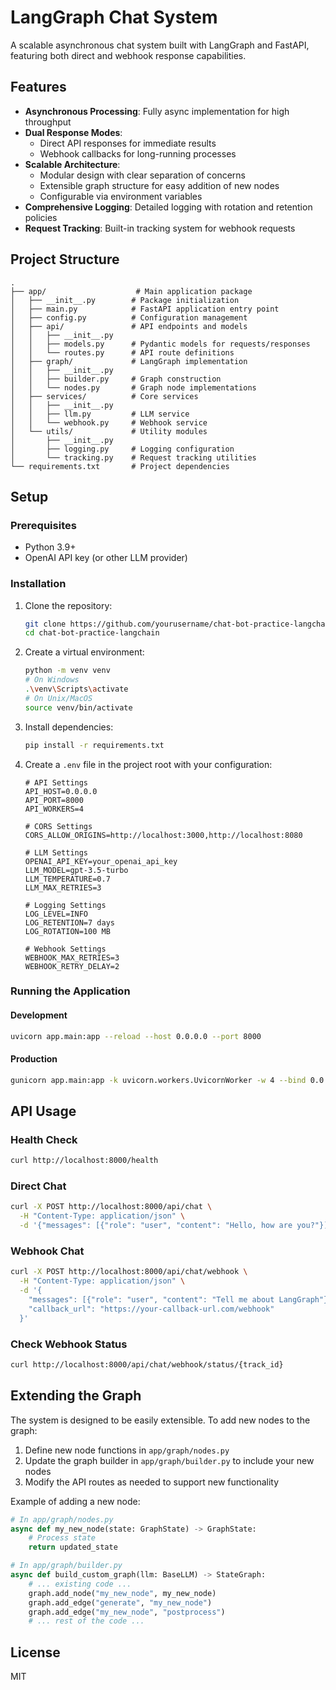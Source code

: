 # LangGraph Chat System

A scalable asynchronous chat system built with LangGraph and FastAPI, featuring both direct and webhook response capabilities.

## Features

- **Asynchronous Processing**: Fully async implementation for high throughput
- **Dual Response Modes**:
  - Direct API responses for immediate results
  - Webhook callbacks for long-running processes
- **Scalable Architecture**:
  - Modular design with clear separation of concerns
  - Extensible graph structure for easy addition of new nodes
  - Configurable via environment variables
- **Comprehensive Logging**: Detailed logging with rotation and retention policies
- **Request Tracking**: Built-in tracking system for webhook requests

## Project Structure

```
.
├── app/                    # Main application package
│   ├── __init__.py        # Package initialization
│   ├── main.py            # FastAPI application entry point
│   ├── config.py          # Configuration management
│   ├── api/               # API endpoints and models
│   │   ├── __init__.py
│   │   ├── models.py      # Pydantic models for requests/responses
│   │   └── routes.py      # API route definitions
│   ├── graph/             # LangGraph implementation
│   │   ├── __init__.py
│   │   ├── builder.py     # Graph construction
│   │   └── nodes.py       # Graph node implementations
│   ├── services/          # Core services
│   │   ├── __init__.py
│   │   ├── llm.py         # LLM service
│   │   └── webhook.py     # Webhook service
│   └── utils/             # Utility modules
│       ├── __init__.py
│       ├── logging.py     # Logging configuration
│       └── tracking.py    # Request tracking utilities
└── requirements.txt       # Project dependencies
```

## Setup

### Prerequisites

- Python 3.9+
- OpenAI API key (or other LLM provider)

### Installation

1. Clone the repository:
   ```bash
   git clone https://github.com/yourusername/chat-bot-practice-langchain.git
   cd chat-bot-practice-langchain
   ```

2. Create a virtual environment:
   ```bash
   python -m venv venv
   # On Windows
   .\venv\Scripts\activate
   # On Unix/MacOS
   source venv/bin/activate
   ```

3. Install dependencies:
   ```bash
   pip install -r requirements.txt
   ```

4. Create a `.env` file in the project root with your configuration:
   ```
   # API Settings
   API_HOST=0.0.0.0
   API_PORT=8000
   API_WORKERS=4
   
   # CORS Settings
   CORS_ALLOW_ORIGINS=http://localhost:3000,http://localhost:8080
   
   # LLM Settings
   OPENAI_API_KEY=your_openai_api_key
   LLM_MODEL=gpt-3.5-turbo
   LLM_TEMPERATURE=0.7
   LLM_MAX_RETRIES=3
   
   # Logging Settings
   LOG_LEVEL=INFO
   LOG_RETENTION=7 days
   LOG_ROTATION=100 MB
   
   # Webhook Settings
   WEBHOOK_MAX_RETRIES=3
   WEBHOOK_RETRY_DELAY=2
   ```

### Running the Application

#### Development

```bash
uvicorn app.main:app --reload --host 0.0.0.0 --port 8000
```

#### Production

```bash
gunicorn app.main:app -k uvicorn.workers.UvicornWorker -w 4 --bind 0.0.0.0:8000
```

## API Usage

### Health Check

```bash
curl http://localhost:8000/health
```

### Direct Chat

```bash
curl -X POST http://localhost:8000/api/chat \
  -H "Content-Type: application/json" \
  -d '{"messages": [{"role": "user", "content": "Hello, how are you?"}]}'
```

### Webhook Chat

```bash
curl -X POST http://localhost:8000/api/chat/webhook \
  -H "Content-Type: application/json" \
  -d '{
    "messages": [{"role": "user", "content": "Tell me about LangGraph"}],
    "callback_url": "https://your-callback-url.com/webhook"
  }'
```

### Check Webhook Status

```bash
curl http://localhost:8000/api/chat/webhook/status/{track_id}
```

## Extending the Graph

The system is designed to be easily extensible. To add new nodes to the graph:

1. Define new node functions in `app/graph/nodes.py`
2. Update the graph builder in `app/graph/builder.py` to include your new nodes
3. Modify the API routes as needed to support new functionality

Example of adding a new node:

```python
# In app/graph/nodes.py
async def my_new_node(state: GraphState) -> GraphState:
    # Process state
    return updated_state

# In app/graph/builder.py
async def build_custom_graph(llm: BaseLLM) -> StateGraph:
    # ... existing code ...
    graph.add_node("my_new_node", my_new_node)
    graph.add_edge("generate", "my_new_node")
    graph.add_edge("my_new_node", "postprocess")
    # ... rest of the code ...
```

## License

MIT
